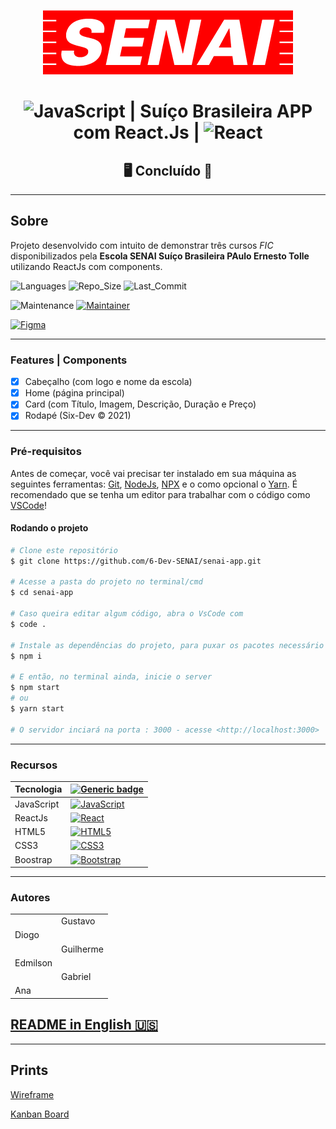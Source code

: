 <center>

![banner](./src/assets/images/logo.png)

# ![JavaScript](https://img.shields.io/badge/javascript-%23323330.svg?style=for-the-badge&logo=javascript&logoColor=%23F7DF1E) | Suíço Brasileira APP com React.Js | ![React](https://img.shields.io/badge/react-%2320232a.svg?style=for-the-badge&logo=react&logoColor=%2361DAFB)

## &#128421; Concluído &#128640; 

</center>

---

## Sobre

Projeto desenvolvido com intuito de demonstrar três cursos *FIC* disponibilizados pela **Escola SENAI Suíço Brasileira PAulo Ernesto Tolle** utilizando ReactJs com components.

![Languages](https://img.shields.io/github/languages/count/6-Dev-SENAI/senai-app?color=%2304D361) ![Repo_Size](https://img.shields.io/github/repo-size/6-Dev-SENAI/senai-app) ![Last_Commit](https://img.shields.io/github/last-commit/6-Dev-SENAI/senai-app)

![Maintenance](https://img.shields.io/badge/Maintained%3F-yes-green.svg) [![Maintainer](https://img.shields.io/badge/maintainer-SixDev-purple)](https://github.com/6-Dev-SENAI)

[![Figma](https://img.shields.io/badge/figma-%23F24E1E.svg?style=for-the-badge&logo=figma&logoColor=white)](https://www.figma.com/file/JjC6HZtN0gZJdoPHMAly5g/Sui%C3%A7o-Brasileiro-App?node-id=0%3A1)

---

### Features | Components

- [x] Cabeçalho (com logo e nome da escola)
- [x] Home (página principal)
- [x] Card (com Título, Imagem, Descrição, Duração e Preço)
- [x] Rodapé (Six-Dev &copy; 2021)

---

### Pré-requisitos

Antes de começar, você vai precisar ter instalado em sua máquina as seguintes ferramentas:
[Git](https://git-scm.com/downloads), [NodeJs](https://nodejs.org/en/download/), [NPX](https://www.npmjs.com/package/npx) e o como opcional o [Yarn](https://classic.yarnpkg.com/en/docs/install/). É recomendado que se tenha um editor para trabalhar com o código como [VSCode](https://code.visualstudio.com/Download)!


#### Rodando o projeto

```bash
# Clone este repositório
$ git clone https://github.com/6-Dev-SENAI/senai-app.git

# Acesse a pasta do projeto no terminal/cmd
$ cd senai-app

# Caso queira editar algum código, abra o VsCode com
$ code .

# Instale as dependências do projeto, para puxar os pacotes necessário novamente
$ npm i

# E então, no terminal ainda, inicie o server
$ npm start 
# ou
$ yarn start

# O servidor inciará na porta : 3000 - acesse <http://localhost:3000>
```

---

### Recursos

| Tecnologia | [![Generic badge](https://img.shields.io/badge/Badges--lime.svg)](####recursos) |
|---|---|
| JavaScript | [![JavaScript](https://img.shields.io/badge/javascript-%23323330.svg?style=for-the-badge&logo=javascript&logoColor=%23F7DF1E)](https://developer.mozilla.org/pt-BR/docs/Web/JavaScript) |
| ReactJs | [![React](https://img.shields.io/badge/react-%2320232a.svg?style=for-the-badge&logo=react&logoColor=%2361DAFB)](https://pt-br.reactjs.org/) |
| HTML5 | [![HTML5](https://img.shields.io/badge/html5-%23E34F26.svg?style=for-the-badge&logo=html5&logoColor=white)](https://developer.mozilla.org/pt-BR/docs/Web/HTML) |
| CSS3 | [![CSS3](https://img.shields.io/badge/css3-%231572B6.svg?style=for-the-badge&logo=css3&logoColor=white)](https://developer.mozilla.org/pt-BR/docs/Web/CSS) |
| Boostrap | [![Bootstrap](https://img.shields.io/badge/bootstrap-%23563D7C.svg?style=for-the-badge&logo=bootstrap&logoColor=white)](https://getbootstrap.com/) |

---

### Autores

<table>
    <tbody>
        <tr>
            <td>
                <a href="https://github.com/Gustavo-Apolonio">
                    <img src="https://avatars.githubusercontent.com/u/61479398?v=4" width="100px" style="border-radius: 50%;" alt=""/>
                </a>
            </td>
            <td>
                Gustavo
            </td>
        </tr>
        <tr>
            <td>
                Diogo
            </td>
            <td>
                <a href="https://github.com/diogolimalucasdev">
                    <img src="https://avatars.githubusercontent.com/u/66488127?v=4" width="100px" style="border-radius: 50%;" alt=""/>
                </a>
            </td>
        </tr>
        <tr>
            <td>
                <a href="https://github.com/GuilhermeSeveriano">
                    <img src="https://avatars.githubusercontent.com/u/87097691?v=4" width="100px" style="border-radius: 50%;" alt=""/>
                </a>
            </td>
            <td>
                Guilherme
            </td>
        </tr>
        <tr>
            <td>
                Edmilson
            </td>
            <td>
                <a href="https://github.com/Edmilson1406">
                    <img src="https://avatars.githubusercontent.com/u/87097456?v=4" width="100px" style="border-radius: 50%;" alt=""/>
                </a>
            </td>
        </tr>
        <tr>
            <td>
                <a href="https://github.com/Gabriel-Silvano">
                    <img src="https://avatars.githubusercontent.com/u/84875270?v=4" width="100px" style="border-radius: 50%;" alt=""/>
                </a>
            </td>
            <td>
                Gabriel
            </td>
        </tr>
                <tr>
            <td>
                Ana
            </td>
            <td>
                <a href="https://github.com/anaalves-ferr">
                    <img src="https://avatars.githubusercontent.com/u/88809084?v=4" width="100px" style="border-radius: 50%;" alt=""/>
                </a>
            </td>
        </tr>
    </tbody>
</table>

## [README in English 🇺🇸](./README-english.md)

---

## Prints

[Wireframe](./src/assets/images/wireframe.png)

[Kanban Board](./src/assets/images/kanban.png)